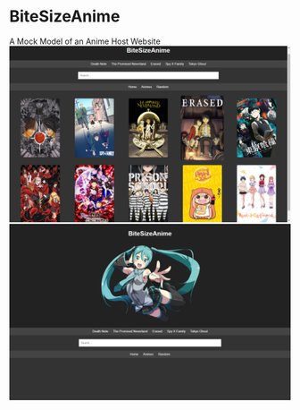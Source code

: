 # BiteSizeAnime
A Mock Model of an Anime Host Website
![Anime list](images/screenshot1.png)
![Main Page](images/screenshot0.png)


